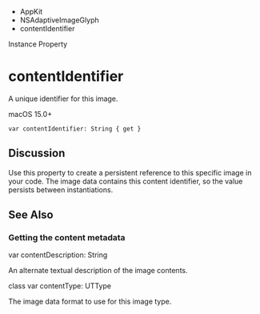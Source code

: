 

- AppKit
- NSAdaptiveImageGlyph
-  contentIdentifier 

Instance Property

# contentIdentifier

A unique identifier for this image.

macOS 15.0+

``` source
var contentIdentifier: String { get }
```

## Discussion

Use this property to create a persistent reference to this specific image in your code. The image data contains this content identifier, so the value persists between instantiations.

## See Also

### Getting the content metadata

var contentDescription: String

An alternate textual description of the image contents.

class var contentType: UTType

The image data format to use for this image type.

